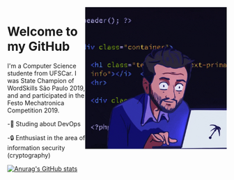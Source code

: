 <img src = "image_git.gif" width = "325px" align = "right">

# Welcome to my GitHub
I'm a Computer Science studente from UFSCar. I was State Champion of WordSkills São Paulo 2019, and and participated in the Festo Mechatronica Competition 2019.

-📖 Studing about DevOps

-🔒 Enthusiast in the area of ​​information security (cryptography)


[![Anurag's GitHub stats](https://github-readme-stats.vercel.app/api?username=Edu-Spinelli)](https://github.com/anuraghazra/github-readme-stats)
